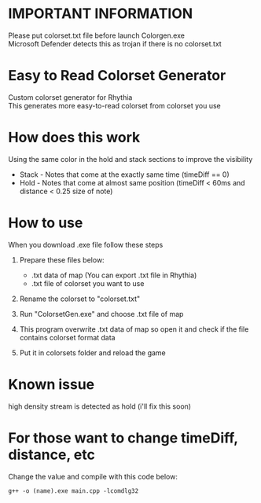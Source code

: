 # IMPORTANT INFORMATION
Please put colorset.txt file before launch Colorgen.exe <br>
Microsoft Defender detects this as trojan if there is no colorset.txt

# Easy to Read Colorset Generator
Custom colorset generator for Rhythia <br>
This generates more easy-to-read colorset from colorset you use
# How does this work
Using the same color in the hold and stack sections to improve the visibility

 - Stack - Notes that come at the exactly same time (timeDiff == 0)
 - Hold - Notes that come at almost same position (timeDiff < 60ms and distance < 0.25 size of note)
 
 # How to use
 When you download .exe file follow these steps
 1.  Prepare these files below:

	 - .txt data of map (You can export .txt file in Rhythia)
	 - .txt file of colorset you want to use
 
 2. Rename the colorset to "colorset.txt"
 3. Run "ColorsetGen.exe" and choose .txt file of map
 4. This program overwrite .txt data of map so open it and check if the file contains colorset format data
 5. Put it in colorsets folder and reload the game

# Known issue
high density stream is detected as hold (i'll fix this soon)

# For those want to change timeDiff, distance, etc
Change the value and compile with this code below:
```
g++ -o (name).exe main.cpp -lcomdlg32
```
 

 
